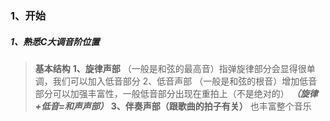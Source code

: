 ### 1、开始
##### 1、熟悉C大调音阶位置
> **基本结构**
**1、旋律声部**
（一般是和弦的最高音）指弹旋律部分会显得很单调，我们可以加入低音部分
2、低音声部
（一般是和弦的根音）增加低音部分可以加强丰富性，一般低音部分出现在重拍上（不是绝对的）
***（旋律+低音=和声声部）***
**3、伴奏声部（跟歌曲的拍子有关）**
也丰富整个音乐